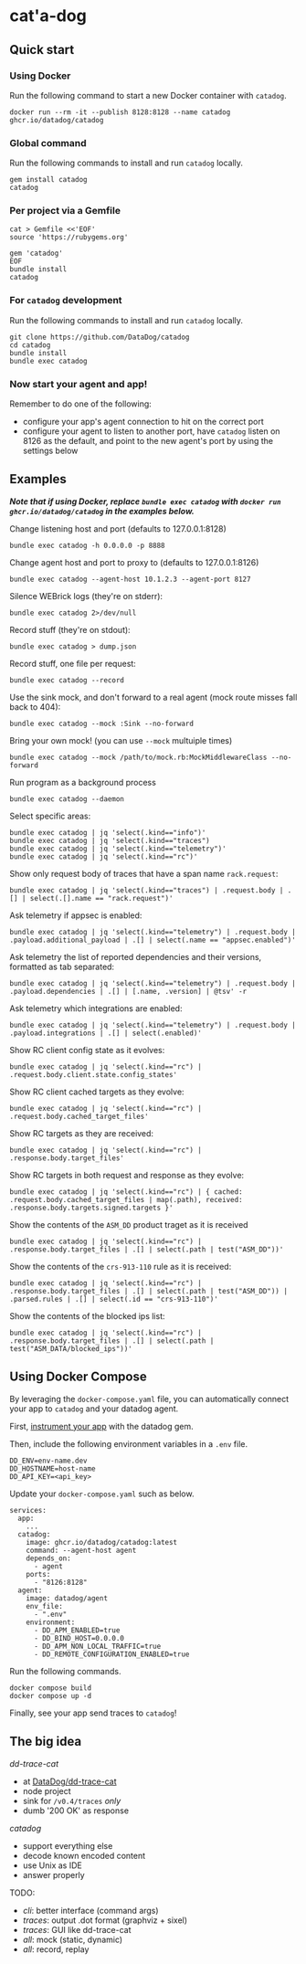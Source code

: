# cat'a-dog

## Quick start

### Using Docker

Run the following command to start a new Docker container with `catadog`.

```
docker run --rm -it --publish 8128:8128 --name catadog ghcr.io/datadog/catadog
```

### Global command

Run the following commands to install and run `catadog` locally.

```
gem install catadog
catadog
```

### Per project via a Gemfile

```
cat > Gemfile <<'EOF'
source 'https://rubygems.org'

gem 'catadog'
EOF
bundle install
catadog
```

### For `catadog` development

Run the following commands to install and run `catadog` locally.

```
git clone https://github.com/DataDog/catadog
cd catadog
bundle install
bundle exec catadog
```

### Now start your agent and app!

Remember to do one of the following:

- configure your app's agent connection to hit on the correct port
- configure your agent to listen to another port, have `catadog` listen on 8126 as the default, and point to the new agent's port by using the settings below

## Examples

_**Note that if using Docker, replace `bundle exec catadog` with `docker run ghcr.io/datadog/catadog` in the examples below.**_

Change listening host and port (defaults to 127.0.0.1:8128)

```
bundle exec catadog -h 0.0.0.0 -p 8888
```

Change agent host and port to proxy to (defaults to 127.0.0.1:8126)

```
bundle exec catadog --agent-host 10.1.2.3 --agent-port 8127
```

Silence WEBrick logs (they're on stderr):

```
bundle exec catadog 2>/dev/null
```

Record stuff (they're on stdout):

```
bundle exec catadog > dump.json
```

Record stuff, one file per request:

```
bundle exec catadog --record
```

Use the sink mock, and don't forward to a real agent (mock route misses fall back to 404):

```
bundle exec catadog --mock :Sink --no-forward
```

Bring your own mock! (you can use `--mock` multuiple times)

```
bundle exec catadog --mock /path/to/mock.rb:MockMiddlewareClass --no-forward
```

Run program as a background process

```
bundle exec catadog --daemon
```

Select specific areas:

```
bundle exec catadog | jq 'select(.kind=="info")'
bundle exec catadog | jq 'select(.kind=="traces")
bundle exec catadog | jq 'select(.kind=="telemetry")'
bundle exec catadog | jq 'select(.kind=="rc")'
```

Show only request body of traces that have a span name `rack.request`:

```
bundle exec catadog | jq 'select(.kind=="traces") | .request.body | .[] | select(.[].name == "rack.request")'
```

Ask telemetry if appsec is enabled:

```
bundle exec catadog | jq 'select(.kind=="telemetry") | .request.body | .payload.additional_payload | .[] | select(.name == "appsec.enabled")'
```

Ask telemetry the list of reported dependencies and their versions, formatted as tab separated:

```
bundle exec catadog | jq 'select(.kind=="telemetry") | .request.body | .payload.dependencies | .[] | [.name, .version] | @tsv' -r
```

Ask telemetry which integrations are enabled:

```
bundle exec catadog | jq 'select(.kind=="telemetry") | .request.body | .payload.integrations | .[] | select(.enabled)'
```

Show RC client config state as it evolves:

```
bundle exec catadog | jq 'select(.kind=="rc") | .request.body.client.state.config_states'
```

Show RC client cached targets as they evolve:

```
bundle exec catadog | jq 'select(.kind=="rc") | .request.body.cached_target_files'
```

Show RC targets as they are received:

```
bundle exec catadog | jq 'select(.kind=="rc") | .response.body.target_files'
```

Show RC targets in both request and response as they evolve:

```
bundle exec catadog | jq 'select(.kind=="rc") | { cached: .request.body.cached_target_files | map(.path), received: .response.body.targets.signed.targets }'
```

Show the contents of the `ASM_DD` product traget as it is received

```
bundle exec catadog | jq 'select(.kind=="rc") | .response.body.target_files | .[] | select(.path | test("ASM_DD"))'
```

Show the contents of the `crs-913-110` rule as it is received:

```
bundle exec catadog | jq 'select(.kind=="rc") | .response.body.target_files | .[] | select(.path | test("ASM_DD")) | .parsed.rules | .[] | select(.id == "crs-913-110")'
```

Show the contents of the blocked ips list:

```
bundle exec catadog | jq 'select(.kind=="rc") | .response.body.target_files | .[] | select(.path | test("ASM_DATA/blocked_ips"))'
```

## Using Docker Compose

By leveraging the `docker-compose.yaml` file, you can automatically connect your app to `catadog` and your datadog agent.

First, [instrument your app](https://docs.datadoghq.com/tracing/trace_collection/automatic_instrumentation/dd_libraries/ruby/#instrument-your-application) with the datadog gem.

Then, include the following environment variables in a `.env` file.

```
DD_ENV=env-name.dev
DD_HOSTNAME=host-name
DD_API_KEY=<api_key>
```

Update your `docker-compose.yaml` such as below.

```
services:
  app:
    ...
  catadog:
    image: ghcr.io/datadog/catadog:latest
    command: --agent-host agent
    depends_on:
      - agent
    ports:
      - "8126:8128"
  agent:
    image: datadog/agent
    env_file:
      - ".env"
    environment:
      - DD_APM_ENABLED=true
      - DD_BIND_HOST=0.0.0.0
      - DD_APM_NON_LOCAL_TRAFFIC=true
      - DD_REMOTE_CONFIGURATION_ENABLED=true
```

Run the following commands.

```
docker compose build
docker compose up -d
```

Finally, see your app send traces to `catadog`!

## The big idea

*dd-trace-cat*

- at [DataDog/dd-trace-cat](https://github.com/DataDog/dd-trace-cat)
- node project
- sink for `/v0.4/traces` *only*
- dumb '200 OK' as response

*catadog*

- support everything else
- decode known encoded content
- use Unix as IDE
- answer properly

TODO:

- *cli*: better interface (command args)
- *traces*: output .dot format (graphviz + sixel)
- *traces*: GUI like dd-trace-cat
- *all*: mock (static, dynamic)
- *all*: record, replay
